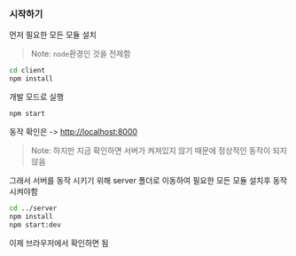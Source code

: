 
### 시작하기

먼저 필요한 모든 모듈 설치

>Note: `node`환경인 것을 전제함

```sh
cd client
npm install
```

개발 모드로 실행

```sh
npm start
```

동작 확인은 -> [ http://localhost:8000](http://localhost:8000)

>Note: 하지만 지금 확인하면 서버가 켜져있지 않기 때문에 정상적인 동작이 되지 않음

그래서 서버를 동작 시키기 위해 server 폴더로 이동하여 필요한 모든 모듈 설치후 동작시켜야함

```sh
cd ../server
npm install
npm start:dev
```

이제 브라우저에서 확인하면 됨